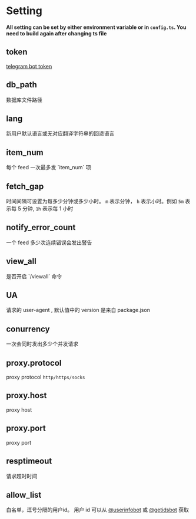 # Setting

<style>
    .page-content h2 {
        margin-top: 2rem;
    }
</style>

**All setting can be set by either environment variable or in `config.ts`. You need to build again after changing ts file**

## token

<ConfigItem required="true" setting="token" env="RSSBOT_TOKEN" lang="zh">
    <a href=https://core.telegram.org/bots#3-how-do-i-create-a-bot rel="noreffer noopener" >telegram bot token</a>
</ConfigItem>

## db_path

<ConfigItem setting="db_path" env="RSSBOT_DB_PATH" defaultValue="data/database.db" lang="zh">
    数据库文件路径
</ConfigItem>

## lang

<ConfigItem setting="lang" env="RSSBOT_LANG" defaultValue="zh-CN" lang="zh">
    新用户默认语言或无对应翻译字符串的回退语言
</ConfigItem>

## item_num

<ConfigItem setting="item_num" env="RSSBOT_ITEM_NUM" defaultValue="10" lang="zh">
    每个 feed 一次最多发 `item_num` 项
</ConfigItem>

## fetch_gap

<ConfigItem setting="item_num" env="RSSBOT_FETCH_GAP" defaultValue="5m" lang="zh">
    时间间隔可设置为每多少分钟或多少小时。
    <code>m</code> 表示分钟， <code>h</code> 表示小时。例如 <code>5m</code> 表示每 5 分钟, <code>1h</code> 表示每 1 小时
</ConfigItem>

## notify_error_count

<ConfigItem setting="notify_error_count" env="NOTIFY_ERR_COUNT" defaultValue="5" lang="zh">
    一个 feed 多少次连续错误会发出警告
</ConfigItem>

## view_all

<ConfigItem setting="view_all" env="RSSBOT_VIEW_ALL" defaultValue="false" lang="zh">
    是否开启 `/viewall` 命令
</ConfigItem>

## UA

<ConfigItem setting="UA" env="RSSBOT_UA" defaultValue="Mozilla/5.0  NodeRSSBot v${version}(https://github.com/fengkx/NodeRSSBot)" lang="zh">
    请求的 user-agent  , 默认值中的 version 是来自 package.json
</ConfigItem>

## conurrency

<ConfigItem setting="concurrency" env="RSSBOT_CONCURRENCY" defaultValue="200" lang="zh">
    一次会同时发出多少个并发请求
</ConfigItem>

## proxy.protocol

<ConfigItem setting="proxy.protocol" env="PROXY_PROTOCOL" defaultValue="null" lang="zh">
    proxy protocol <code>http/https/socks</code>
</ConfigItem>

## proxy.host

<ConfigItem setting="proxy.host" env="PROXY_HOST" defaultValue="null" lang="zh">
    proxy host
</ConfigItem>

## proxy.port

<ConfigItem setting="proxy.port" env="PROXY_PORT" defaultValue="null" lang="zh">
    proxy port
</ConfigItem>

## resptimeout

<ConfigItem setting="resptimeout" env="RSSBOT_RESP_TIMEOUT" defaultValue="40(s)" lang="zh">
    请求超时时间
</ConfigItem>

## allow_list

<ConfigItem setting="allow_list" env="RSSBOT_ALLOW_LIST" defaultValue="null" lang="zh">
    白名单，逗号分隔的用户id。 用户 id 可以从 <a href="https://t.me/userinfobot" rel="nofollow">@userinfobot</a> 或 <a href="https://t.me/getidsbot" rel="nofollow">@getidsbot</a> 获取
</ConfigItem>
